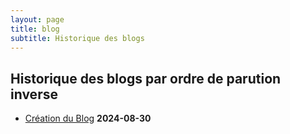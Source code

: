 ```yaml
---
layout: page
title: blog
subtitle: Historique des blogs
---
```


## Historique des blogs par ordre de parution inverse

* [Création du Blog](/_posts/2024-08-30-Création-du-blog.md) **2024-08-30**
          
